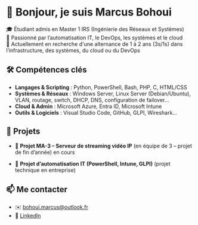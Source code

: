 # 👋 Bonjour, je suis Marcus Bohoui

🎓 Étudiant admis en Master 1 IRS (Ingénierie des Réseaux et Systèmes)  
🔧 Passionné par l’automatisation IT, le DevOps, les systèmes et le cloud  
🤝 Actuellement en recherche d'une alternance de 1 à 2 ans (3s/1s) dans l’infrastructure, des systèmes, du cloud ou du
DevOps

## 🛠️ Compétences clés
- **Langages & Scripting** : Python, PowerShell, Bash, PHP, C, HTML/CSS
- **Systèmes & Réseaux** : Windows Server, Linux Server (Debian/Ubuntu), VLAN, routage, switch, DHCP, DNS, configuration de failover...
- **Cloud & Admin** : Microsoft Azure, Entra ID, Microsoft Intune
- **Outils & Logiciels** : Visual Studio Code, GitHub, GLPI, Wireshark...

## 📁 Projets
- 🎥 **Projet MA-3 – Serveur de streaming vidéo IP** (en équipe de 3 – projet de fin d’année) en cours

- 💼 **Projet d’automatisation IT (PowerShell, Intune, GLPI)** (projet technique en entreprise)
  
## 📫 Me contacter
- ✉️ bohoui.marcus@outlook.fr  
- 🔗 [LinkedIn](https://www.linkedin.com/in/marcus-bohoui)
  
<!---
MarcusBohoui/MarcusBohoui is a ✨ special ✨ repository because its `README.md` (this file) appears on your GitHub profile.
--->
